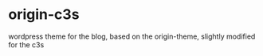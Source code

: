 origin-c3s
==========

wordpress theme for the blog, based on the origin-theme, slightly modified for the c3s
